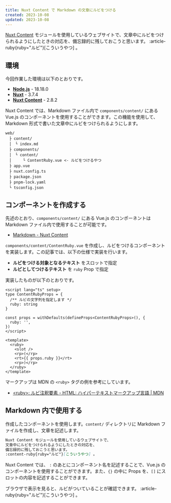```yaml
---
title: Nuxt Content で Markdown の文章にルビをつける
created: 2023-10-08
updated: 2023-10-08
---
```


[Nuxt Content](https://content.nuxtjs.org/) モジュールを使用しているウェブサイトで、文章中にルビをつけられるようにしたときの対応を、備忘録的に残しておこうと思います。 :article-ruby{ruby="ルビ"}[こういうやつ] 。

## 環境

今回作業した環境は以下のとおりです。

- [**Node.js**](https://nodejs.org/en) - 18.18.0
- [**Nuxt**](https://nuxt.com/) - 3.7.4
- [**Nuxt Content**](https://content.nuxtjs.org/) - 2.8.2

Nuxt Content では、Markdown ファイル内で `components/content/` にある Vue.js のコンポーネントを使用することができます。この機能を使用して、Markdown 形式で書いた文章中にルビをつけられるようにします。

```
web/
　├ content/
　│　└ index.md
　├ components/
　│　└ content/
　│　　　└ ContentRuby.vue <- ルビをつけるやつ
　├ app.vue
　├ nuxt.config.ts
　├ package.json
　├ pnpm-lock.yaml
　└ tsconfig.json
```

## コンポーネントを作成する

先述のとおり、`components/content/` にある Vue.js のコンポーネントは Markdown ファイル内で使用することが可能です。

- [Markdown - Nuxt Content](https://content.nuxt.com/usage/markdown#vue-components)

`components/content/ContentRuby.vue` を作成し、ルビをつけるコンポーネントを実装します。この記事では、以下の仕様で実装を行います。

- **ルビをつける対象となるテキスト** をスロットで指定
- **ルビとしてつけるテキスト** を `ruby` Prop で指定

実装したものが以下のとおりです。

```vue
<script lang="ts" setup>
type ContentRubyProps = {
  /** ルビの文字列を指定します */
  ruby: string
}

const props = withDefaults(defineProps<ContentRubyProps>(), {
  ruby: '',
})
</script>

<template>
  <ruby>
    <slot />
    <rp>(</rp>
    <rt>{{ props.ruby }}</rt>
    <rp>)</rp>
  </ruby>
</template>
```

マークアップは MDN の `<ruby>` タグの例を参考にしています。

- [\<ruby\>: ルビ注釈要素 - HTML: ハイパーテキストマークアップ言語 | MDN](https://developer.mozilla.org/ja/docs/Web/HTML/Element/ruby)

## Markdown 内で使用する

作成したコンポーネントを使用します。`content/` ディレクトリに Markdown ファイルを作成し、文章を記述します。

```markdown
Nuxt Content モジュールを使用しているウェブサイトで、  
文章中にルビをつけられるようにしたときの対応を、  
備忘録的に残しておこうと思います。  
:content-ruby{ruby="ルビ"}[こういうやつ] 。
```

Nuxt Content では、 `:` のあとにコンポーネント名を記述することで、Vue.js のコンポーネントを使用することができます。また、`{}` の中に Props を、`[]` にスロットの内容を記述することができます。

ブラウザで表示を見ると、ルビがついていることが確認できます。 :article-ruby{ruby="ルビ"}[こういうやつ] 。
